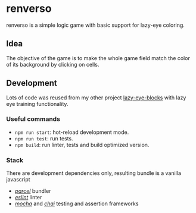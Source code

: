# renverso
renverso is a simple logic game with basic support for lazy-eye coloring.

## Idea
The objective of the game is to make the whole game field match the color of its background by clicking on cells.

## Development
Lots of code was reused from my other project [lazy-eye-blocks](https://github.com/leblocks/lazy-eye-blocks) with
lazy eye training functionality.

### Useful commands
* `npm run start`: hot-reload development mode.
* `npm run test`: run tests.
* `npm build`: run linter, tests and build optimized version.

### Stack
There are development dependencies only, resulting bundle is a vanilla javascript
* _[parcel](https://parceljs.org/)_ bundler
* _[eslint](https://eslint.org/)_ linter
* _[mocha](https://mochajs.org/)_ and _[chai](https://www.chaijs.com/)_  testing and assertion frameworks

